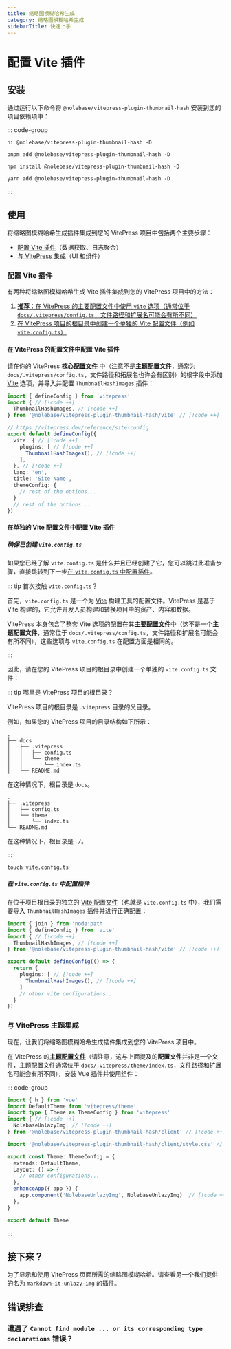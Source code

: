 ```yaml
---
title: 缩略图模糊哈希生成
category: 缩略图模糊哈希生成
sidebarTitle: 快速上手
---
```


# 配置 Vite 插件

## 安装

通过运行以下命令将 `@nolebase/vitepress-plugin-thumbnail-hash` 安装到您的项目依赖项中：

::: code-group

```shell [@antfu/ni]
ni @nolebase/vitepress-plugin-thumbnail-hash -D
```

```shell [pnpm]
pnpm add @nolebase/vitepress-plugin-thumbnail-hash -D
```

```shell [npm]
npm install @nolebase/vitepress-plugin-thumbnail-hash -D
```

```shell [yarn]
yarn add @nolebase/vitepress-plugin-thumbnail-hash -D
```

:::

## 使用

将缩略图模糊哈希生成插件集成到您的 VitePress 项目中包括两个主要步骤：

- [配置 Vite 插件](#配置-vite-插件)（数据获取、日志聚合）
- [与 VitePress 集成](#与-vitepress-主题集成)（UI 和组件）

### 配置 Vite 插件

有两种将缩略图模糊哈希生成 Vite 插件集成到您的 VitePress 项目中的方法：

1. [**推荐**：在 VitePress 的主要配置文件中使用 `vite` 选项（通常位于 `docs/.vitepress/config.ts`，文件路径和扩展名可能会有所不同）](#在-vitepress-的配置文件中配置-vite-插件)
2. [在 VitePress 项目的根目录中创建一个单独的 Vite 配置文件（例如 `vite.config.ts`）](#在单独的-vite-配置文件中配置-vite-插件)

#### 在 VitePress 的配置文件中配置 Vite 插件

请在你的 VitePress [**核心配置文件**](https://vitepress.dev/reference/site-config#config-resolution) 中（注意不是**主题配置文件**，通常为 `docs/.vitepress/config.ts`，文件路径和拓展名也许会有区别）的根字段中添加 [Vite](https://vitejs.dev) 选项，并导入并配置 `ThumbnailHashImages` 插件：

<!--@include: @/pages/zh-CN/snippets/details-colored-diff.md-->

<!--@include: @/pages/zh-CN/snippets/configure-tsconfig.md-->

```typescript twoslash
import { defineConfig } from 'vitepress'
import { // [!code ++]
  ThumbnailHashImages, // [!code ++]
} from '@nolebase/vitepress-plugin-thumbnail-hash/vite' // [!code ++]

// https://vitepress.dev/reference/site-config
export default defineConfig({
  vite: { // [!code ++]
    plugins: [ // [!code ++]
      ThumbnailHashImages(), // [!code ++]
    ],
  }, // [!code ++]
  lang: 'en',
  title: 'Site Name',
  themeConfig: {
    // rest of the options...
  }
  // rest of the options...
})
```

#### 在单独的 Vite 配置文件中配置 Vite 插件

##### 确保已创建 `vite.config.ts`

如果您已经了解 `vite.config.ts` 是什么并且已经创建了它，您可以跳过此准备步骤，直接跳转到下一步[在 `vite.config.ts` 中配置插件](#在-viteconfigts-中配置插件)。

::: tip 首次接触 `vite.config.ts`？

首先，`vite.config.ts` 是一个为 [Vite](https://vitejs.org) 构建工具的配置文件。VitePress 是基于 Vite 构建的，它允许开发人员构建和转换项目中的资产、内容和数据。

VitePress 本身包含了整套 Vite 选项的配置在其[**主要配置文件**](https://vitepress.dev/reference/site-config#config-resolution)中（这不是一个**主题配置文件**，通常位于 `docs/.vitepress/config.ts`，文件路径和扩展名可能会有所不同），这些选项与 `vite.config.ts` 在配置方面是相同的。

:::

因此，请在您的 VitePress 项目的根目录中创建一个单独的 `vite.config.ts` 文件：

::: tip 哪里是 VitePress 项目的根目录？

VitePress 项目的根目录是 `.vitepress` 目录的父目录。

例如，如果您的 VitePress 项目的目录结构如下所示：

```shell
.
├── docs
│   ├── .vitepress
│   │   ├── config.ts
│   │   └── theme
│   │       └── index.ts
│   └── README.md
```

在这种情况下，根目录是 `docs`。

```shell
.
├── .vitepress
│   ├── config.ts
│   └── theme
│       └── index.ts
└── README.md
```

在这种情况下，根目录是 `./`。

:::

```shell
touch vite.config.ts
```

##### 在 `vite.config.ts` 中配置插件

在位于项目根目录的独立的 [Vite 配置文件](https://vitejs.dev/config/)（也就是 `vite.config.ts` 中），我们需要导入 `ThumbnailHashImages` 插件并进行正确配置：

<!--@include: @/pages/zh-CN/snippets/details-colored-diff.md-->

<!--@include: @/pages/zh-CN/snippets/configure-tsconfig.md-->

```typescript twoslash
import { join } from 'node:path'
import { defineConfig } from 'vite'
import { // [!code ++]
  ThumbnailHashImages, // [!code ++]
} from '@nolebase/vitepress-plugin-thumbnail-hash/vite' // [!code ++]

export default defineConfig(() => {
  return {
    plugins: [ // [!code ++]
      ThumbnailHashImages(), // [!code ++]
    ]
    // other vite configurations...
  }
})
```

### 与 VitePress 主题集成

现在，让我们将缩略图模糊哈希生成插件集成到您的 VitePress 项目中。

在 VitePress 的[**主题配置文件**](https://vitepress.dev/reference/default-theme-config#default-theme-config)（请注意，这与上面提及的**配置文件**并非是一个文件，主题配置文件通常位于 `docs/.vitepress/theme/index.ts`，文件路径和扩展名可能会有所不同），安装 Vue 插件并使用组件：

<!--@include: @/pages/zh-CM/snippets/details-colored-diff.md-->

<!--@include: @/pages/zh-CN/snippets/configure-tsconfig.md-->

::: code-group

```typescript twoslash [docs/.vitepress/theme/index.ts]
import { h } from 'vue'
import DefaultTheme from 'vitepress/theme'
import type { Theme as ThemeConfig } from 'vitepress'
import { // [!code ++]
  NolebaseUnlazyImg, // [!code ++]
} from '@nolebase/vitepress-plugin-thumbnail-hash/client' // [!code ++]

import '@nolebase/vitepress-plugin-thumbnail-hash/client/style.css' // [!code ++]

export const Theme: ThemeConfig = {
  extends: DefaultTheme,
  Layout: () => {
    // other configurations...
  },
  enhanceApp({ app }) {
    app.component('NolebaseUnlazyImg', NolebaseUnlazyImg)  // [!code ++]
  },
}

export default Theme
```

:::

## 接下来？

为了显示和使用 VitePress 页面所需的缩略图模糊哈希。请查看另一个我们提供的名为 [`markdown-it-unlazy-img`](../markdown-it-unlazy-img/) 的插件。

## 错误排查

### 遭遇了 `Cannot find module ... or its corresponding type declarations` 错误？

<!--@include: @/pages/zh-CN/snippets/troubleshooting-cannot-find-module.md-->
